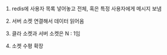
1. redis에 사용자 목록 넣어놓고 전체, 혹은 특정 사용자에게 메시지 보냄

2. 서버 소켓 연결해서 데이터 읽어옴

3. 클라 소켓과 서버 소켓은 N : 1임

4. 소켓 수평 확장



